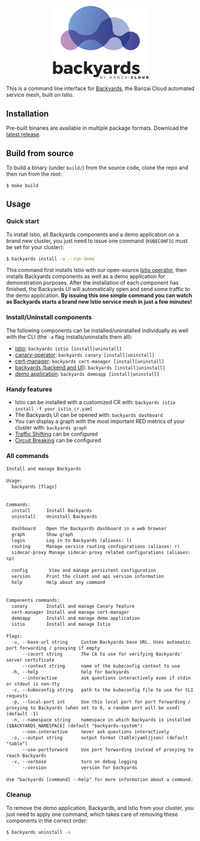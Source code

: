 <p align="center"><img src="docs/img/backyards-logo.svg" width="260"></p>

This is a command line interface for [Backyards](https://banzaicloud.com/blog/backyards-release-1-0/), the Banzai Cloud automated service mesh, built on Istio.

## Installation

Pre-built binaries are available in multiple package formats. Download the [latest release](https://github.com/banzaicloud/backyards-cli/releases).

## Build from source

To build a binary (under `build/`) from the source code, clone the repo and then run from the root:

```bash
$ make build
```

## Usage

### Quick start

To install Istio, all Backyards components and a demo application on a brand new cluster, you just need to issue one command (`KUBECONFIG` must be set for your cluster):

```bash
$ backyards install -a --run-demo
```

This command first installs Istio with our open-source [Istio operator](https://github.com/banzaicloud/istio-operator), then installs Backyards components as well as a demo application for demonstration purposes. After the installation of each component has finished, the Backyards UI will automatically open and send some traffic to the demo application. **By issuing this one simple command you can watch as Backyards starts a brand new Istio service mesh in just a few minutes!**

### Install/Uninstall components

The following components can be installed/uninstalled individually as well with the CLI (the `-a` flag installs/uninstalls them all):

- [istio](cmd/docs/backyards_istio.md): `backyards istio [install|uninstall]`
- [canary-operator](cmd/docs/backyards_canary.md): `backyards canary [install|uninstall]`
- [cert-manager](cmd/docs/backyards_cert-manager.md): `backyards cert-manager [install|uninstall]`
- [backyards (backend and UI)](cmd/docs/backyards.md): `backyards [install|uninstall]`
- [demo application](cmd/docs/backyards_demoapp.md): `backyards demoapp [install|uninstall]`

### Handy features

- Istio can be installed with a customized CR with: `backyards istio install -f your_istio_cr.yaml`
- The Backyards UI can be opened with: `backyards dashboard`
- You can display a graph with the most important RED metrics of your cluster with: `backyards graph`
- [Traffic Shifting](docs/traffic_shifting.md) can be configured
- [Circuit Breaking](docs/circuit_breaking.md) can be configured

### All commands

```text
Install and manage Backyards

Usage:
  backyards [flags]


Commands:
  install      Install Backyards
  uninstall    Uninstall Backyards

  dashboard    Open the Backyards dashboard in a web browser
  graph        Show graph
  login        Log in to Backyards (aliases: l)
  routing      Manage service routing configurations (aliases: r)
  sidecar-proxy Manage sidecar-proxy related configurations (aliases: sp)

  config        View and manage persistent configuration
  version      Print the client and api version information
  help         Help about any command


Components commands:
  canary       Install and manage Canary feature
  cert-manager Install and manage cert-manager
  demoapp      Install and manage demo application
  istio        Install and manage Istio

Flags:
  -u, --base-url string     Custom Backyards base URL. Uses automatic port forwarding / proxying if empty
      --cacert string       The CA to use for verifying Backyards' server certificate
      --context string      name of the kubeconfig context to use
  -h, --help                help for backyards
      --interactive         ask questions interactively even if stdin or stdout is non-tty
  -c, --kubeconfig string   path to the kubeconfig file to use for CLI requests
  -p, --local-port int      Use this local port for port forwarding / proxying to Backyards (when set to 0, a random port will be used) (default -1)
  -n, --namespace string    namespace in which Backyards is installed [$BACKYARDS_NAMESPACE] (default "backyards-system")
      --non-interactive     never ask questions interactively
  -o, --output string       output format (table|yaml|json) (default "table")
      --use-portforward     Use port forwarding instead of proxying to reach Backyards
  -v, --verbose             turn on debug logging
      --version             version for backyards

Use "backyards [command] --help" for more information about a command.
```

### Cleanup

To remove the demo application, Backyards, and Istio from your cluster, you just need to apply one command, which takes care of removing these components in the correct order:

```bash
$ backyards uninstall -a
```
